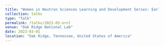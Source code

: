 ```yaml
---
title: "Women in Neutron Sciences Learning and Development Series: Early-Career Installment"
collection: talks
type: "Talk"
permalink: /talks/2023-03-ornl
venue: "Oak Ridge National Lab"
date: 2023-03-01
location: "Oak Ridge, Tennessee, United States of America"
---
```





